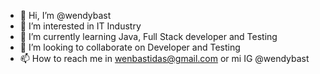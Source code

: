 - 👋 Hi, I’m @wendybast
- 👀 I’m interested in IT Industry
- 🌱 I’m currently learning Java, Full Stack developer and Testing
- 💞️ I’m looking to collaborate on Developer and Testing
- 📫 How to reach me in wenbastidas@gmail.com or mi IG @wendybast

<!---
wendybast/wendybast is a ✨ special ✨ repository because its `README.md` (this file) appears on your GitHub profile.
You can click the Preview link to take a look at your changes.
--->
